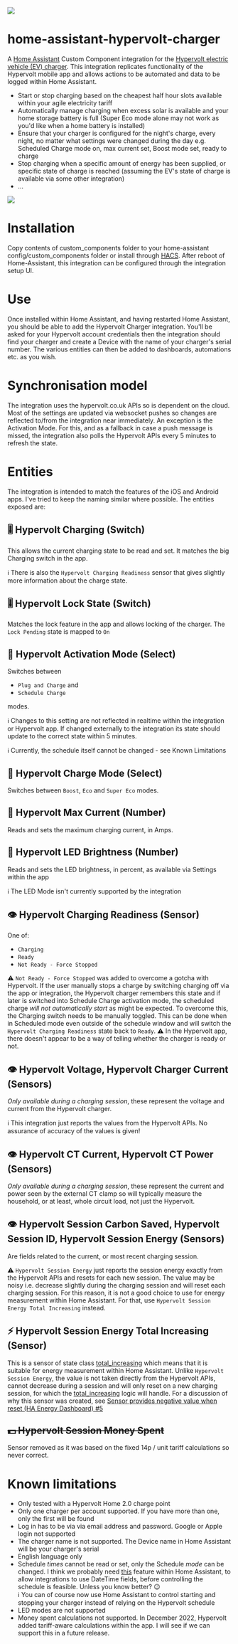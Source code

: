 ![](https://img.shields.io/github/v/release/gndean/home-assistant-hypervolt-charger?include_prereleases)

# home-assistant-hypervolt-charger

A [Home Assistant](https://www.home-assistant.io/) Custom Component integration for the [Hypervolt electric vehicle (EV) charger](https://hypervolt.co.uk/). This integration replicates functionality of the Hypervolt mobile app and allows actions to be automated and data to be logged within Home Assistant.

- Start or stop charging based on the cheapest half hour slots available within your agile electricity tariff
- Automatically manage charging when excess solar is available and your home storage battery is full (Super Eco mode alone may not work as you'd like when a home battery is installed)
- Ensure that your charger is configured for the night's charge, every night, no matter what settings were changed during the day e.g. Scheduled Charge mode on, max current set, Boost mode set, ready to charge
- Stop charging when a specific amount of energy has been supplied, or specific state of charge is reached (assuming the EV's state of charge is available via some other integration)
- ...

![](demo.gif)

# Installation

Copy contents of custom_components folder to your home-assistant config/custom_components folder or install through [HACS](https://hacs.xyz/). After reboot of Home-Assistant, this integration can be configured through the integration setup UI.

# Use

Once installed within Home Assistant, and having restarted Home Assistant, you should be able to add the Hypervolt Charger integration. You'll be asked for your Hypervolt account credentials then the integration should find your charger and create a Device with the name of your charger's serial number. The various entities can then be added to dashboards, automations etc. as you wish.

# Synchronisation model

The integration uses the hypervolt.co.uk APIs so is dependent on the cloud. Most of the settings are updated via websocket pushes so changes are reflected to/from the integration near immediately. An exception is the Activation Mode. For this, and as a fallback in case a push message is missed, the integration also polls the Hypervolt APIs every 5 minutes to refresh the state.

# Entities

The integration is intended to match the features of the iOS and Android apps. I've tried to keep the naming similar where possible. The entities exposed are:

## 🎚️ Hypervolt Charging (Switch)

This allows the current charging state to be read and set. It matches the big Charging switch in the app.

ℹ️ There is also the `Hypervolt Charging Readiness` sensor that gives slightly more information about the charge state.

## 🎚️ Hypervolt Lock State (Switch)

Matches the lock feature in the app and allows locking of the charger. The `Lock Pending` state is mapped to `On`

## 🔽 Hypervolt Activation Mode (Select)

Switches between 
* `Plug and Charge` and 
* `Schedule Charge` 

modes.

ℹ️ Changes to this setting are not reflected in realtime within the integration or Hypervolt app. If changed externally to the integration its state should update to the correct state within 5 minutes.

ℹ️ Currently, the schedule itself cannot be changed - see Known Limitations

## 🔽 Hypervolt Charge Mode (Select)

Switches between `Boost`, `Eco` and `Super Eco` modes.

## 🔢 Hypervolt Max Current (Number)

Reads and sets the maximum charging current, in Amps.

## 🔢 Hypervolt LED Brightness (Number)

Reads and sets the LED brightness, in percent, as available via Settings within the app

ℹ️ The LED Mode isn't currently supported by the integration

## 👁 Hypervolt Charging Readiness (Sensor)

One of: 
* `Charging`
* `Ready`
* `Not Ready - Force Stopped`

⚠️ `Not Ready - Force Stopped` was added to overcome a gotcha with Hypervolt. If the user manually stops a charge by switching charging off via the app or integration, the Hypervolt charger remembers this state and if later is switched into Schedule Charge activation mode, the scheduled charge _will not automatically start_ as might be expected. To overcome this, the Charging switch needs to be manually toggled. This can be done when in Scheduled mode even outside of the schedule window and will switch the `Hypervolt Charging Readiness` state back to `Ready`. ⚠️ In the Hypervolt app, there doesn't appear to be a way of telling whether the charger is ready or not.

## 👁 Hypervolt Voltage, Hypervolt Charger Current (Sensors)

_Only available during a charging session_, these represent the voltage and current from the Hypervolt charger.

ℹ️ This integration just reports the values from the Hypervolt APIs. No assurance of accuracy of the values is given!

## 👁 Hypervolt CT Current, Hypervolt CT Power (Sensors) 

_Only available during a charging session_, these represent the current and power seen by the external CT clamp so will typically measure the household, or at least, whole circuit load, not just the Hypervolt.

## 👁 Hypervolt Session Carbon Saved, Hypervolt Session ID, Hypervolt Session Energy (Sensors)

Are fields related to the current, or most recent charging session.

⚠️ `Hypervolt Session Energy` just reports the session energy exactly from the Hypervolt APIs and resets for each new session. The value may be noisy i.e. decrease slightly during the charging session and will reset each charging session. For this reason, it is not a good choice to use for energy measurement within Home Assistant. For that, use `Hypervolt Session Energy Total Increasing` instead.

## ⚡️ Hypervolt Session Energy Total Increasing (Sensor)

This is a sensor of state class [total_increasing](https://developers.home-assistant.io/blog/2021/08/16/state_class_total/) which means that it is suitable for energy measurement within Home Assistant. Unlike `Hypervolt Session Energy`, the value is not taken directly from the Hypervolt APIs, cannot decrease during a session and will only reset on a new charging session, for which the [total_increasing](https://developers.home-assistant.io/blog/2021/08/16/state_class_total/) logic will handle. For a discussion of why this sensor was created, see [Sensor provides negative value when reset (HA Energy Dashboard) #5](https://github.com/gndean/home-assistant-hypervolt-charger/issues/5)

## ~~💵 Hypervolt Session Money Spent~~ 

Sensor removed as it was based on the fixed 14p / unit tariff calculations so never correct.

# Known limitations

- Only tested with a Hypervolt Home 2.0 charge point
- Only one charger per account supported. If you have more than one, only the first will be found
- Log in has to be via via email address and password. Google or Apple login not supported
- The charger name is not supported. The Device name in Home Assistant will be your charger's serial
- English language only
- Schedule _times_ cannot be read or set, only the Schedule _mode_ can be changed. I think we probably need [this](https://github.com/home-assistant/core/pull/81943) feature within Home Assistant, to allow integrations to use DateTime fields, before controlling the schedule is feasible. Unless you know better? 😉\
  ℹ️ You can of course now use Home Assistant to control starting and stopping your charger instead of relying on the Hypervolt schedule
- LED modes are not supported
- Money spent calculations not supported. In December 2022, Hypervolt added  tariff-aware calculations within the app. I will see if we can support this in a future release.